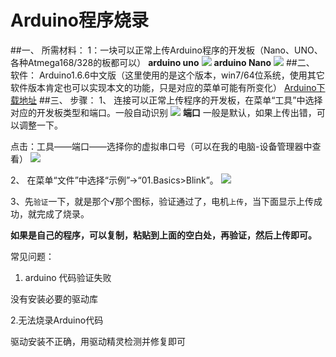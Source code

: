 # Arduino程序烧录

##一、	所需材料：
1：一块可以正常上传Arduino程序的开发板（Nano、UNO、各种Atmega168/328的板都可以）
**arduino uno**
 ![](http://pic2.haibucuo.com/img/2016/04/1.jpg)
 **arduino Nano**
 ![](http://pic2.haibucuo.com/img/2016/04/2.jpg)
##二、	软件：
Arduino1.6.6中文版（这里使用的是这个版本，win7/64位系统，使用其它软件版本肯定也可以实现本文的功能，只是对应的菜单可能有所变化）
[Arduino下载地址](http://www.chuang-ke.com/a/downloads/Arduino/2015/1205/211.html)
##三、	步骤：
1、	连接可以正常上传程序的开发板，在菜单“工具”中选择对应的开发板类型和端口。一般自动识别
![](http://pic2.haibucuo.com/img/2016/05/QQ%E5%9B%BE%E7%89%8720160505214220.jpg)
**端口** 一般是默认，如果上传出错，可以调整一下。

点击：工具——端口——选择你的虚拟串口号（可以在我的电脑-设备管理器中查看）
![](http://pic2.haibucuo.com/img/2016/05/QQ图片20160505214634.jpg)

2、	在菜单“文件”中选择“示例”->“01.Basics>Blink”。
![](http://pic2.haibucuo.com/img/2016/04/QQ截图20160428190653.jpg)

 
3、先`验证`一下，就是那个√那个图标，验证通过了，电机`上传`，当下面显示上传成功，就完成了烧录。

**如果是自己的程序，可以复制，粘贴到上面的空白处，再验证，然后上传即可。**

常见问题：
1. arduino 代码验证失败


  没有安装必要的驱动库

2.无法烧录Arduino代码


驱动安装不正确，用驱动精灵检测并修复即可


